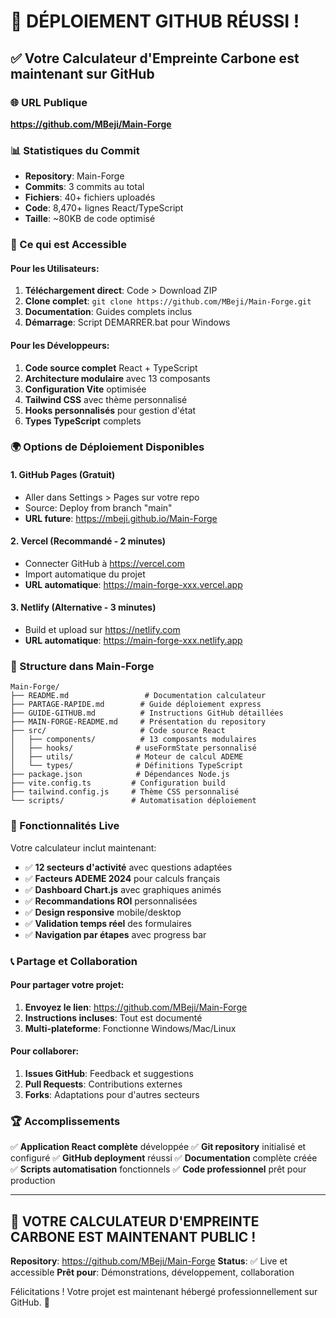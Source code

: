 # 🎉 DÉPLOIEMENT GITHUB RÉUSSI !

## ✅ Votre Calculateur d'Empreinte Carbone est maintenant sur GitHub

### 🌐 URL Publique
**https://github.com/MBeji/Main-Forge**

### 📊 Statistiques du Commit
- **Repository**: Main-Forge
- **Commits**: 3 commits au total
- **Fichiers**: 40+ fichiers uploadés
- **Code**: 8,470+ lignes React/TypeScript
- **Taille**: ~80KB de code optimisé

### 🚀 Ce qui est Accessible

#### Pour les Utilisateurs:
1. **Téléchargement direct**: Code > Download ZIP
2. **Clone complet**: `git clone https://github.com/MBeji/Main-Forge.git`
3. **Documentation**: Guides complets inclus
4. **Démarrage**: Script DEMARRER.bat pour Windows

#### Pour les Développeurs:
1. **Code source complet** React + TypeScript
2. **Architecture modulaire** avec 13 composants
3. **Configuration Vite** optimisée
4. **Tailwind CSS** avec thème personnalisé
5. **Hooks personnalisés** pour gestion d'état
6. **Types TypeScript** complets

### 🌍 Options de Déploiement Disponibles

#### 1. GitHub Pages (Gratuit)
- Aller dans Settings > Pages sur votre repo
- Source: Deploy from branch "main"
- **URL future**: https://mbeji.github.io/Main-Forge

#### 2. Vercel (Recommandé - 2 minutes)
- Connecter GitHub à https://vercel.com
- Import automatique du projet
- **URL automatique**: https://main-forge-xxx.vercel.app

#### 3. Netlify (Alternative - 3 minutes)
- Build et upload sur https://netlify.com
- **URL automatique**: https://main-forge-xxx.netlify.app

### 📁 Structure dans Main-Forge

```
Main-Forge/
├── README.md                 # Documentation calculateur
├── PARTAGE-RAPIDE.md        # Guide déploiement express
├── GUIDE-GITHUB.md          # Instructions GitHub détaillées
├── MAIN-FORGE-README.md     # Présentation du repository
├── src/                     # Code source React
│   ├── components/          # 13 composants modulaires
│   ├── hooks/              # useFormState personnalisé
│   ├── utils/              # Moteur de calcul ADEME
│   └── types/              # Définitions TypeScript
├── package.json            # Dépendances Node.js
├── vite.config.ts         # Configuration build
├── tailwind.config.js     # Thème CSS personnalisé
└── scripts/               # Automatisation déploiement
```

### 🎯 Fonctionnalités Live

Votre calculateur inclut maintenant:
- ✅ **12 secteurs d'activité** avec questions adaptées
- ✅ **Facteurs ADEME 2024** pour calculs français
- ✅ **Dashboard Chart.js** avec graphiques animés
- ✅ **Recommandations ROI** personnalisées
- ✅ **Design responsive** mobile/desktop
- ✅ **Validation temps réel** des formulaires
- ✅ **Navigation par étapes** avec progress bar

### 📞 Partage et Collaboration

#### Pour partager votre projet:
1. **Envoyez le lien**: https://github.com/MBeji/Main-Forge
2. **Instructions incluses**: Tout est documenté
3. **Multi-plateforme**: Fonctionne Windows/Mac/Linux

#### Pour collaborer:
1. **Issues GitHub**: Feedback et suggestions
2. **Pull Requests**: Contributions externes
3. **Forks**: Adaptations pour d'autres secteurs

### 🏆 Accomplissements

✅ **Application React complète** développée
✅ **Git repository** initialisé et configuré
✅ **GitHub deployment** réussi
✅ **Documentation** complète créée
✅ **Scripts automatisation** fonctionnels
✅ **Code professionnel** prêt pour production

---

## 🚀 VOTRE CALCULATEUR D'EMPREINTE CARBONE EST MAINTENANT PUBLIC !

**Repository**: https://github.com/MBeji/Main-Forge
**Status**: ✅ Live et accessible
**Prêt pour**: Démonstrations, développement, collaboration

Félicitations ! Votre projet est maintenant hébergé professionnellement sur GitHub. 🎉
